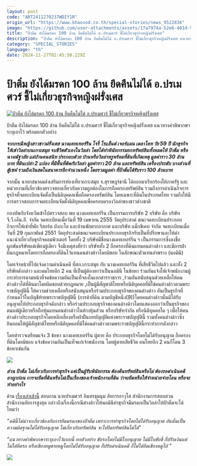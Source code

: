 ```yaml
---
layout: post
code: "ART2411270237WDIY1R"
origin_url: "https://www.khaosod.co.th/special-stories/news_9522836"
image: "https://github.com/user-attachments/assets/17a7974a-52e6-401d-9f07-7082b037a90b"
title: "ป้าติ๋ม ยังได้มรดก 100 ล้าน ยึดคืนไม่ได้ อ.ปรเมศวร์ ชี้ไม่เกี่ยวธุรกิจหญิงฝรั่งเศส"
description: "ป้าติ๋ม ยังได้มรดก 100 ล้าน ยึดคืนไม่ได้ อ.ปรเมศวร์ ชี้ไม่เกี่ยวธุรกิจหญิงฝรั่งเศส แนวทางคำพิพากษาระบุเอาไว้ พร้อมยกตัวอย่าง จากกรณีหญิงสาวชาวฝรั่งเศส"
category: "SPECIAL_STORIES"
language: "th"
date: 2024-11-27T02:45:50.229Z
---
```


# ป้าติ๋ม ยังได้มรดก 100 ล้าน ยึดคืนไม่ได้ อ.ปรเมศวร์ ชี้ไม่เกี่ยวธุรกิจหญิงฝรั่งเศส

[![ป้าติ๋ม ยังได้มรดก 100 ล้าน ยึดคืนไม่ได้ อ.ปรเมศวร์ ชี้ไม่เกี่ยวธุรกิจหญิงฝรั่งเศส](https://www.khaosod.co.th/wpapp/uploads/2024/11/patimsamui100m2711679998.jpg "ป้าติ๋ม ยังได้มรดก 100 ล้าน ยึดคืนไม่ได้ อ.ปรเมศวร์ ชี้ไม่เกี่ยวธุรกิจหญิงฝรั่งเศส")](https://www.khaosod.co.th/wpapp/uploads/2024/11/patimsamui100m2711679998.jpg)

ป้าติ๋ม ยังได้มรดก 100 ล้าน ยึดคืนไม่ได้ อ.ปรเมศวร์ ชี้ไม่เกี่ยวธุรกิจหญิงฝรั่งเศส แนวทางคำพิพากษาระบุเอาไว้ พร้อมยกตัวอย่าง

_**จากกรณีหญิงสาวชาวฝรั่งเศส นางแคทเทอร์รีน โจรี่ โรแล็นด์ เจอร์แมน เดลาโคท วัย 59 ปี นักธุรกิจให้เช่าวิลล่าบนเกาะสมุย จบชีวิตตัวเองในวิลล่า โดยได้ทำพินัยกรรมยกทรัพย์สินทั้งหมดให้ ป้าติ๋ม หรือ นางณัฐวลัย แม่บ้านคนสนิท ประกอบด้วย บ้านหรือวิลล่าหรูพร้อมที่ดินที่เกิดเหตุ มูลค่าราว 30 ล้านบาท ที่ดินเปล่า 2 แปลง ที่มีพื้นที่ติดกับวิลล่า มูลค่าราว 20 ล้าน และทรัพย์สิน เครื่องประดับ บางส่วนที่ตู้เซฟ รวมถึงเงินสดในธนาคารอีกจำนวนหนึ่ง โดยรวมมูลค่า ที่ป้าติ๋มได้รับราว 100 ล้านบาท**_

จากนั้น นายกสมาคมส่งเสริมการท่องเที่ยวเกาะสมุย จ.สุราษฎร์ธานี ได้ออกมาเรียกร้องให้ภาครัฐ และหน่วยงานที่เกี่ยวข้องตรวจสอบเกี่ยวกับความถูกต้องในการถือครองทรัพย์สิน รวมถึงการดำเนินกิจการธุรกิจที่จดทะเบียนจัดตั้งเป็นนิติบุคคลเพื่อถือครองทรัพย์สิน โดยเฉพาะที่ดินในประเทศไทย รวมถึงให้มีการตรวจสอบการจดทะเบียนจัดตั้งนิติบุคคลเพื่อครอบครองวิลล่าของชาวต่างชาติ

กองทัพกับจังหวัดเข้าไปตรวจสอบ พบ นางแคทเทอร์รีน เป็นกรรมการบริษัท 2 บริษัท คือ บริษัท จี.วี.เอ็น.อี. จำกัด จดทะเบียนเมื่อวันที่ 19 เมษายน 2555 วัตถุประสงค์ ขณะจดทะเบียนประกอบกิจการให้เช่าที่พัก รีสอร์ต บังกะโล และบ้านพักตากอากาศ และบริษัท แม็กชิเคท จำกัด จดทะเบียนเมื่อวันที่ 29 กุมภาพันธ์ 2551 วัตถุประสงค์ขณะจดทะเบียนประกอบธุรกิจรับเป็นที่ปรึกษาและให้คำแนะนำเกี่ยวกับธุรกิจคอมพิวเตอร์ โดยทั้ง 2 บริษัทมีชื่อนางแคทเทอร์รีน ฯ เป็นกรรมการซึ่งลงชื่อผูกพันบริษัทแต่เพียงผู้เดียว จึงมีเหตุสงสัยว่า บริษัททั้ง 2 ถือครองที่ดินแทนคนต่างด้าว และมีการฝ่าผืนกฎหมายโดยการถือครองที่ดินไว้แทนคนต่างด้าวโดยมิชอบ ในลักษณะตัวแทนอำพราง (นอมินี)

โดยเจ้าหน้าที่ไปแจ้งความดำเนินคดี ที่สภ.เกาะสมุย กับ นางแคทเทอร์รีน ที่เสียชีวิตไปแล้ว และทั้ง 2 บริษัทดังกล่าว และคนไทยอีก 2 คน ที่เป็นผู้ต้องหาว่าเป็นนอมินี ในข้อหา ร่วมกันแจ้งให้เจ้าพนักงานผู้กระทำการตามหน้าที่จดข้อความอันเป็นเท็จลงในเอกสารราชการ ,ร่วมกันสนับสนุนช่วยเหลือให้คนต่างด้าวได้ที่ดินมาโดยผิดชอบด้วยกฎหมาย ,เป็นผู้มีสัญชาติไทยหรือนิติบุคคลที่มิใช่คนต่างด้าวตามพระราชบัญญัตินี้ ให้ความช่วยเหลือหรือสนับสนุนหรือร่วมประกอบธุรกิจของคนต่างด้าว อันเป็นธุรกิจที่กำหนดไว้ในบัญชีท้ายพระราชบัญญัตินี้ (การค้าที่ดิน ตามบัญชีหนึ่ง(9))โดยคนต่างด้าวนั้นมิได้รับอนุญาตให้ประกอบธุรกิจดังกล่าว หรือร่วมประกอบธุรกิจของคนต่างด้าวโดยแสดงออกว่าเป็นธุรกิจของตนแต่ผู้เดียวหรือถือหุ้นแทนคนต่างด้าวในห้างหุ้นส่วน หรือบริษัทจำกัด หรือนิติบุคคลใด ๆ เพื่อให้คนต่างด้าวประกอบธุรกิจโดยหลีกเลี่ยงหรือฝ่าฝืนบทบัญญัติแห่งพระราชบัญญัตินี้ รวมทั้งคนต่างด้าวซึ่งยินยอมให้ผู้มีสัญชาติไทยหรือนิติบุคคลที่มิใช่คนต่างด้าวตามพระราชบัญญัตินี้กระทำการดังกล่าว

โดยตำรวจเตรียมแจ้ง 3 ข้อหา นางแคทเทอร์รีน ผู้ตาย คือ ประกอบธุรกิจโดยไม่ได้รับอนุญาต ถือครองที่ดินโดยมิชอบ แจ้งข้อความอันเป็นเท็จแก่เจ้าพนักงาน โดยผู้ตายเสียชีวิต คนไทยอีก 2 คนก็โดน 3 ข้อหาเช่นกัน

[![](https://www.khaosod.co.th/wpapp/uploads/2024/11/patimsamui100m2711671.jpg)](https://www.khaosod.co.th/wpapp/uploads/2024/11/patimsamui100m2711671.jpg)

**_ส่วน ป้าติ๋ม ไม่เกี่ยวกับการทำธุรกิจ แต่เป็นผู้รับพินัยกรรม ต้องคืนทรัพย์สินหรือไม่ ต้องรอดำเนินคดีอาญาก่อน การจะยึดที่ดินหรือไม่เป็นเรื่องของเจ้าพนักงานที่ดิน ว่าจะยึดหรือให้จำหน่ายจ่ายโอน หรือจะทำอย่างไร_**

ด้าน [เรื่องเล่าเช้านี้](https://www.youtube.com/watch?v=v0kUms-0sMo) สอบถาม นายปรเมศวร์ อินทรชุมนุม อัยการอาวุโส สำนักงานการสอบสวน สำนักงานอัยการสูงสุด กล่าวถึงเรื่องนี้กรณีต่างด้าวให้นอมินีทำธุรกิจมีมรดกเป็นวิลล่าให้ป้าติ๋มจะได้ไหมว่า

_“คดีนี้ไม่น่าจะเกี่ยวข้องกับการยึดมรดกของป้าติ๋ม เพราะการทำธุรกิจโดยไม่ได้รับอนุญาต อันนั้นเป็นความผิดฐานไม่ได้รับอนุญาต ไม่เกี่ยวกับทรัพย์สิน จะไปยึดทรัพย์สินไม่ได้”_

_“แนวทางคำพิพากษาระบุเอาไว้แบบนี้ ยกตัวอย่าง ขับรถโดยไม่มีใบอนุญาต ไม่มีใบขับขี่ ก็ปรับเงินแต่ไม่ได้ยึดรถ หรือเขียงหมูขายหมูโดยไม่ได้รับอนุญาต ก็ปรับดำเนินคดี ก็ไม่ได้ยึดเขียงหมูไป ”_

[![](https://www.khaosod.co.th/wpapp/uploads/2024/11/patimsamui100m2711672.jpg)](https://www.khaosod.co.th/wpapp/uploads/2024/11/patimsamui100m2711672.jpg)